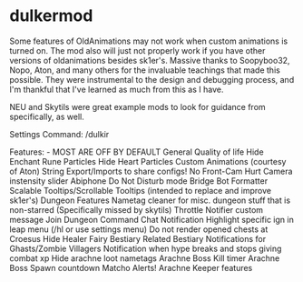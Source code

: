 # dulkermod

Some features of OldAnimations may not work when custom animations is turned on. The mod also will just not properly work if you have other versions of oldanimations besides sk1er's.
Massive thanks to Soopyboo32, Nopo, Aton, and many others for the invaluable teachings that made this possible. They were instrumental to the design and debugging process, and I'm thankful that I've learned as much from this as I have.

NEU and Skytils were great example mods to look for guidance from specifically, as well.

Settings Command: /dulkir

Features: - MOST ARE OFF BY DEFAULT
General Quality of life
Hide Enchant Rune Particles
Hide Heart Particles
Custom Animations (courtesy of Aton)
String Export/Imports to share configs!
No Front-Cam
Hurt Camera instensity slider
Abiphone Do Not Disturb mode
Bridge Bot Formatter
Scalable Tooltips/Scrollable Tooltips
(intended to replace and improve sk1er's)
Dungeon Features
Nametag cleaner for misc. dungeon stuff that is non-starred (Specifically missed by skytils)
Throttle Notifier
custom message
Join Dungeon Command Chat Notification
Highlight specific ign in leap menu (/hl or use settings menu)
Do not render opened chests at Croesus
Hide Healer Fairy
Bestiary Related
Bestiary Notifications for Ghasts/Zombie Villagers
Notification when hype breaks and stops giving combat xp
Hide arachne loot nametags
Arachne Boss Kill timer
Arachne Boss Spawn countdown
Matcho Alerts!
Arachne Keeper features
